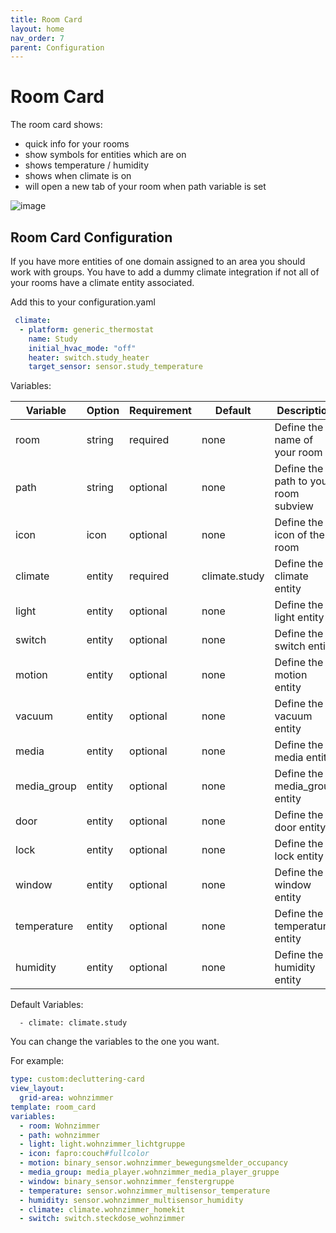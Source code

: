 ```yaml
---
title: Room Card
layout: home
nav_order: 7
parent: Configuration
---
```


# Room Card

The room card shows:
- quick info for your rooms
- show symbols for entities which are on
- shows temperature / humidity
- shows when climate is on
- will open a new tab of your room when path variable is set

![image](https://github.com/xBourner/auto-dash/assets/64064679/16bdfba7-7391-435b-80c4-43444bf1385a)



## Room Card Configuration

If you have more entities of one domain assigned to an area you should work with groups. 
You have to add a dummy climate integration if not all of your rooms have a climate entity associated. 

 Add this to your configuration.yaml
```yaml
 climate:
  - platform: generic_thermostat
    name: Study
    initial_hvac_mode: "off"
    heater: switch.study_heater
    target_sensor: sensor.study_temperature
```

Variables:

| Variable | Option | Requirement | Default | Description |
| ------------- | ------------- | ------------- | ------------- | ------------- |
| room | string | required | none | Define the name of your room |
| path | string | optional | none | Define the path to your room subview |
| icon | icon | optional | none | Define the icon of the room |
| climate | entity | required | climate.study | Define the climate entity |
| light | entity | optional | none | Define the light entity |
| switch | entity | optional | none | Define the switch entity |
| motion | entity | optional | none | Define the motion entity |
| vacuum | entity | optional | none | Define the vacuum entity |
| media | entity | optional | none | Define the media entity |
| media_group | entity | optional | none | Define the media_group entity |
| door | entity | optional | none | Define the door entity |
| lock | entity  | optional | none | Define the lock entity |
| window | entity | optional | none | Define the window entity |
| temperature | entity | optional | none | Define the temperature entity |
| humidity | entity | optional | none | Define the humidity entity |


Default Variables:


      - climate: climate.study

You can change the variables to the one you want. 

For example:

```yaml
type: custom:decluttering-card
view_layout:
  grid-area: wohnzimmer
template: room_card
variables:
  - room: Wohnzimmer
  - path: wohnzimmer
  - light: light.wohnzimmer_lichtgruppe
  - icon: fapro:couch#fullcolor
  - motion: binary_sensor.wohnzimmer_bewegungsmelder_occupancy
  - media_group: media_player.wohnzimmer_media_player_gruppe
  - window: binary_sensor.wohnzimmer_fenstergruppe
  - temperature: sensor.wohnzimmer_multisensor_temperature
  - humidity: sensor.wohnzimmer_multisensor_humidity
  - climate: climate.wohnzimmer_homekit
  - switch: switch.steckdose_wohnzimmer
```
